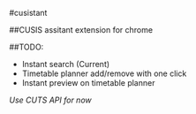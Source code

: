 #cusistant

##CUSIS assitant extension for chrome

##TODO:

- Instant search (Current)
- Timetable planner add/remove with one click
- Instant preview on timetable planner

_Use CUTS API for now_
